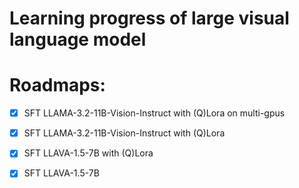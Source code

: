 # Learning progress of large visual language model

# Roadmaps:
-[x] SFT LLAMA-3.2-11B-Vision-Instruct with (Q)Lora on multi-gpus

-[x] SFT LLAMA-3.2-11B-Vision-Instruct with (Q)Lora

-[x] SFT LLAVA-1.5-7B with (Q)Lora

-[x] SFT LLAVA-1.5-7B
